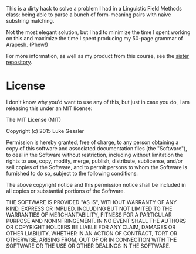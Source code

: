 This is a dirty hack to solve a problem I had in a Linguistic Field Methods class: being able to parse a bunch of form-meaning pairs with naive substring matching.

Not the most elegant solution, but I had to minimize the time I spent working on this and maximize the time I spent producing my 50-page grammar of Arapesh. (Phew!)

For more information, as well as my product from this course, see the [sister repository](https://github.com/lgessler/ldg3fa-grammar-of-arapesh).

# License
I don't know why you'd want to use any of this, but just in case you do, I am releasing this under an MIT license:

The MIT License (MIT)

Copyright (c) 2015 Luke Gessler

Permission is hereby granted, free of charge, to any person obtaining a copy
of this software and associated documentation files (the "Software"), to deal
in the Software without restriction, including without limitation the rights
to use, copy, modify, merge, publish, distribute, sublicense, and/or sell
copies of the Software, and to permit persons to whom the Software is
furnished to do so, subject to the following conditions:

The above copyright notice and this permission notice shall be included in
all copies or substantial portions of the Software.

THE SOFTWARE IS PROVIDED "AS IS", WITHOUT WARRANTY OF ANY KIND, EXPRESS OR
IMPLIED, INCLUDING BUT NOT LIMITED TO THE WARRANTIES OF MERCHANTABILITY,
FITNESS FOR A PARTICULAR PURPOSE AND NONINFRINGEMENT. IN NO EVENT SHALL THE
AUTHORS OR COPYRIGHT HOLDERS BE LIABLE FOR ANY CLAIM, DAMAGES OR OTHER
LIABILITY, WHETHER IN AN ACTION OF CONTRACT, TORT OR OTHERWISE, ARISING FROM,
OUT OF OR IN CONNECTION WITH THE SOFTWARE OR THE USE OR OTHER DEALINGS IN
THE SOFTWARE.
